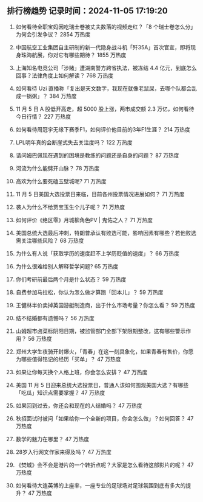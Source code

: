 
## 排行榜趋势 记录时间：2024-11-05 17:19:20
  
  1. 如何看待全职宝妈因吃瑞士卷被丈夫数落的视频走红？「8 个瑞士卷怎么分」为何会引发争议？ 2854 万热度
    
  2. 中国航空工业集团自主研制的新一代隐身战斗机「歼35A」首次官宣，即将现身珠海航展，你对它有哪些期待？ 1855 万热度
    
  3. 上海知名电竞公司「涉赌」遭湖南警方跨省执法，被冻结 4.4 亿元，到底怎么回事？法律角度上如何解读？ 768 万热度
    
  4. 如何看待 Uzi 直播称「复出是天文数字，我现在就像老鼠屎，去哪个队都会乱成一锅粥」？ 384 万热度
    
  5. 11 月 5 日 A 股低开高走，超 5000 股上涨，两市成交额 2.3 万亿，如何看待今日行情？ 227 万热度
    
  6. 如何看待周冠宇无缘下赛季F1，如何评价他目前的3年F1生涯？ 214 万热度
    
  7. LPL明年真的会断崖式失去关注度吗？ 122 万热度
    
  8. 请问姆巴佩现在遇到的困境是教练的问题还是自身的问题？ 87 万热度
    
  9. 河流为什么能劈开山脉？ 78 万热度
    
  10. 高欢为什么要死磕玉壁城呢? 71 万热度
    
  11. 11 月 5 日美国大选投票日来临，目前各州投票情况进展如何？ 71 万热度
    
  12. 袭人为什么不给贾宝玉生个儿子呢？ 71 万热度
    
  13. 如何评价《绝区零》月城柳角色PV | 鬼佑之人？ 71 万热度
    
  14. 美国总统大选最后冲刺，特朗普承认有败选可能，影响因素有哪些？若他败选需关注哪些风险？ 68 万热度
    
  15. 为什么有人说「获取学历的速度赶不上学历贬值的速度」？ 66 万热度
    
  16. 为什么很难给别人解释哲学问题? 65 万热度
    
  17. 你们考研前最后两个月是什么状态？ 59 万热度
    
  18. 自费参加马拉松，你认为怎么做才算跑「回本儿」？ 59 万热度
    
  19. 王健林半价卖掉英国游艇制造商，出于什么市场考量？你怎么看？ 59 万热度
    
  20. 结不结婚都有遗憾吗？ 56 万热度
    
  21. 山姆超市卤菜标阴阳日期，被监管部门全部下架限期整改，这有哪些警示作用？ 56 万热度
    
  22. 郑州大学生夜骑开封爆火，「青春」在这一刻具象化，如果青春有售价，你愿为哪些值得铭记的经历「买单」？ 47 万热度
    
  23. 如果让你每天换个人格上班，你会怎么安排？ 47 万热度
    
  24. 美国 11 月 5 日迎来总统大选投票日，普通人该如何围观美国大选？有哪些「吃瓜」知识点需要掌握？ 47 万热度
    
  25. 如果回到过去，你还会和现在的人结婚吗？ 47 万热度
    
  26. 秋招面试时被问「如果给你一个全新的项目，你会怎么做」？如何回答？ 47 万热度
    
  27. 数学的魅力在哪里？ 47 万热度
    
  28. 28岁入行网文作家来得及吗？ 47 万热度
    
  29. 《焚城》会不会是港片的一个转折点呢？大家是怎么看待这部影片的呢？ 47 万热度
    
  30. 如何看待大连英博的上座率，一座专业的足球场对足球氛围到底有多大的提升？ 47 万热度
    
